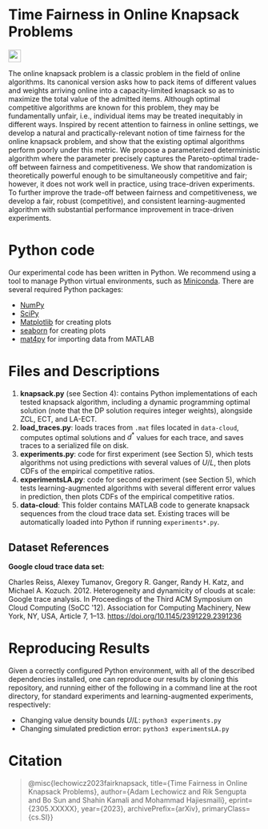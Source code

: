 # Time Fairness in Online Knapsack Problems

[<img src="https://img.shields.io/badge/Full%20Paper-2305.XXXXX-B31B1B.svg?style=flat-square&logo=arxiv" height="25">](https://arxiv.org)

The online knapsack problem is a classic problem in the field of online algorithms. Its canonical version asks how to pack items of different values and weights arriving online into a capacity-limited knapsack so as to maximize the total value of the admitted items. Although optimal competitive algorithms are known for this problem, they may be fundamentally unfair, i.e., individual items may be treated inequitably in different ways. Inspired by recent attention to fairness in online settings, we develop a natural and practically-relevant notion of time fairness for the online knapsack problem, and show that the existing optimal algorithms perform poorly under this metric. We propose a parameterized deterministic algorithm where the parameter precisely captures the Pareto-optimal trade-off between fairness and competitiveness. We show that randomization is theoretically powerful enough to be simultaneously competitive and fair; however, it does not work well in practice, using trace-driven experiments. To further improve the trade-off between fairness and competitiveness, we develop a fair, robust (competitive), and consistent learning-augmented algorithm with substantial performance improvement in trace-driven experiments.

# Python code 

Our experimental code has been written in Python.  We recommend using a tool to manage Python virtual environments, such as [Miniconda](https://docs.conda.io/en/latest/miniconda.html).  There are several required Python packages:
- [NumPy](https://numpy.org)
- [SciPy](https://scipy.org)
- [Matplotlib](https://matplotlib.org) for creating plots 
- [seaborn](https://seaborn.pydata.org) for creating plots 
- [mat4py](https://pypi.org/project/mat4py/) for importing data from MATLAB 

# Files and Descriptions

1. **knapsack.py** (see Section 4): contains Python implementations of each tested knapsack algorithm, including a dynamic programming optimal solution (note that the DP solution requires integer weights), alongside $\mathsf{ZCL}$, $\mathsf{ECT}$, and $\mathsf{LA\text{-}ECT}$.
2. **load_traces.py**: loads traces from ``.mat`` files located in ``data-cloud``, computes optimal solutions and $d^*$ values for each trace, and saves traces to a serialized file on disk.
3. **experiments.py**: code for first experiment (see Section 5), which tests algorithms not using predictions with several values of $U/L$, then plots CDFs of the empirical competitive ratios.
4. **experimentsLA.py**: code for second experiment (see Section 5), which tests learning-augmented algorithms with several different error values in prediction, then plots CDFs of the empirical competitive ratios.
5. **data-cloud**: This folder contains MATLAB code to generate knapsack sequences from the cloud trace data set.  Existing traces will be automatically loaded into Python if running ``experiments*.py``.

## Dataset References

**Google cloud trace data set:**

Charles Reiss, Alexey Tumanov, Gregory R. Ganger, Randy H. Katz, and Michael A. Kozuch. 2012. Heterogeneity and dynamicity of clouds at scale: Google trace analysis. In Proceedings of the Third ACM Symposium on Cloud Computing (SoCC '12). Association for Computing Machinery, New York, NY, USA, Article 7, 1–13. https://doi.org/10.1145/2391229.2391236

# Reproducing Results

Given a correctly configured Python environment, with all of the described dependencies installed, one can reproduce our results by cloning this repository, and running either of the following in a command line at the root directory, for standard experiments and learning-augmented experiments, respectively:

- Changing value density bounds $U/L$: `` python3 experiments.py ``
- Changing simulated prediction error: `` python3 experimentsLA.py ``


# Citation

> @misc{lechowicz2023fairknapsack, 
> title={Time Fairness in Online Knapsack Problems},
> author={Adam Lechowicz and Rik Sengupta and Bo Sun and Shahin Kamali and Mohammad Hajiesmaili},
> eprint={2305.XXXXX},
> year={2023},
> archivePrefix={arXiv},
> primaryClass={cs.SI}}
